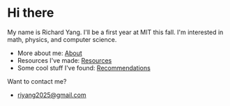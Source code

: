 # Hi there
My name is Richard Yang. I'll be a first year at MIT this fall. I'm interested in math, physics, and computer science.

- More about me: [About](/about.md)
- Resources I've made: [Resources](/resources.md)
- Some cool stuff I've found: [Recommendations](/recs.md)

Want to contact me?
- [riyang2025@gmail.com](mailto:riyang2025@gmail.com)